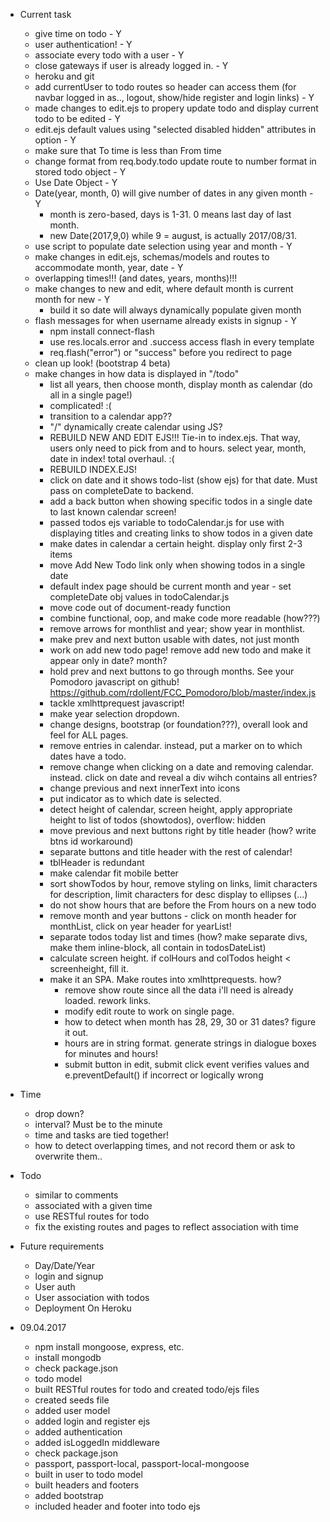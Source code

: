 - Current task
    - give time on todo - Y
    - user authentication! - Y
    - associate every todo with a user - Y
    - close gateways if user is already logged in. - Y
    - heroku and git
    - add currentUser to todo routes so header can access them (for navbar logged in as.., logout, show/hide register and login links) - Y
    - made changes to edit.ejs to propery update todo and display current todo to be edited - Y
    - edit.ejs default values using "selected disabled hidden" attributes in option - Y
    - make sure that To time is less than From time
    - change format from req.body.todo update route to number format in stored todo object - Y
    - Use Date Object - Y
    - Date(year, month, 0) will give number of dates in any given month - Y
        - month is zero-based, days is 1-31. 0 means last day of last month.
        - new Date(2017,9,0) while 9 = august, is actually 2017/08/31.
    - use script to populate date selection using year and month - Y
    - make changes in edit.ejs, schemas/models and routes to accommodate month, year, date - Y
    - overlapping times!!! (and dates, years, months)!!!
    - make changes to new and edit, where default month is current month for new - Y
        - build it so date will always dynamically populate given month
    - flash messages for when username already exists in signup - Y
        - npm install connect-flash
        - use res.locals.error and .success access flash in every template
        - req.flash("error") or "success" before you redirect to page
    - clean up look! (bootstrap 4 beta)
    - make changes in how data is displayed in "/todo"
        - list all years, then choose month, display month as calendar (do all in a single page!)
        - complicated! :(
        - transition to a calendar app??
        - "/" dynamically create calendar using JS?
        - REBUILD NEW AND EDIT EJS!!! Tie-in to index.ejs. That way, users only need to pick from and to hours. select year, month, date in index! total overhaul. :(
        - REBUILD INDEX.EJS!
        - click on date and it shows todo-list (show ejs) for that date. Must pass on completeDate to backend.
        - add a back button when showing specific todos in a single date to last known calendar screen!
        - passed todos ejs variable to todoCalendar.js for use with displaying titles and creating links to show todos in a given date
        - make dates in calendar a certain height. display only first 2-3 items
        - move Add New Todo link only when showing todos in a single date
        - default index page should be current month and year - set completeDate obj values in todoCalendar.js
        - move code out of document-ready function
        - combine functional, oop, and make code more readable (how???)
        - remove arrows for monthlist and year; show year in monthlist.
        - make prev and next button usable with dates, not just month
        - work on add new todo page! remove add new todo and make it appear only in date? month?
        - hold prev and next buttons to go through months. See your Pomodoro javascript on github! https://github.com/rdollent/FCC_Pomodoro/blob/master/index.js
        - tackle xmlhttprequest javascript!
        - make year selection dropdown.
        - change designs, bootstrap (or foundation???), overall look and feel for ALL pages.
        - remove entries in calendar. instead, put a marker on to which dates have a todo.
        - remove change when clicking on a date and removing calendar. instead. click on date and reveal a div wihch contains all entries?
        - change previous and next innerText into icons
        - put indicator as to which date is selected.
        - detect height of calendar, screen height, apply appropriate height to list of todos (showtodos), overflow: hidden
        - move previous and next buttons right by title header (how? write btns id workaround)
        - separate buttons and title header with the rest of calendar!
        - tblHeader is redundant
        - make calendar fit mobile better
        - sort showTodos by hour, remove styling on links, limit characters for description, limit characters for desc display to ellipses (...)
        - do not show hours that are before the From hours on a new todo
        - remove month and year buttons - click on month header for monthList, click on year header for yearList!
        - separate todos today list and times (how? make separate divs, make them inline-block, all contain in todosDateList)
        - calculate screen height. if colHours and colTodos height < screenheight, fill it.
        - make it an SPA. Make routes into xmlhttprequests. how?
            - remove show route since all the data i'll need is already loaded. rework links.
            - modify edit route to work on single page.
            - how to detect when month has 28, 29, 30 or 31 dates? figure it out.
            - hours are in string format. generate strings in dialogue boxes for minutes and hours!
            - submit button in edit, submit click event verifies values and e.preventDefault() if incorrect or logically wrong
- Time
    - drop down?
    - interval? Must be to the minute
    - time and tasks are tied together!
    - how to detect overlapping times, and not record them or ask to overwrite them..
- Todo
    - similar to comments
    - associated with a given time
    - use RESTful routes for todo
    - fix the existing routes and pages to reflect association with time

- Future requirements
    - Day/Date/Year
    - login and signup
    - User auth
    - User association with todos
    - Deployment On Heroku


- 09.04.2017
    - npm install mongoose, express, etc.
    - install mongodb
    - check package.json
    - todo model
    - built RESTful routes for todo and created todo/ejs files
    - created seeds file
    - added user model
    - added login and register ejs
    - added authentication
    - added isLoggedIn middleware
    - check package.json
    - passport, passport-local, passport-local-mongoose
    - built in user to todo model
    - built headers and footers
    - added bootstrap
    - included header and footer into todo ejs

    
    
    